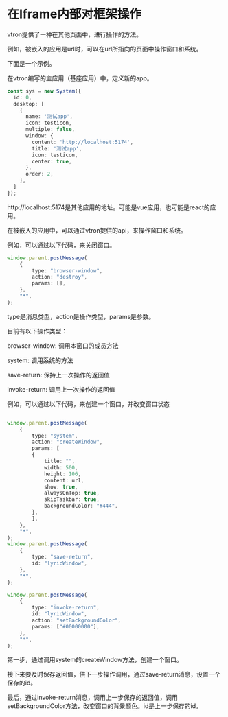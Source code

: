 # 在Iframe内部对框架操作

vtron提供了一种在其他页面中，进行操作的方法。

例如，被嵌入的应用是url时，可以在url所指向的页面中操作窗口和系统。

下面是一个示例。

在vtron编写的主应用（基座应用）中，定义新的app。
    
```ts
const sys = new System({
  id: 0,
  desktop: [
    {
      name: '测试app',
      icon: testicon,
      multiple: false,
      window: {
        content: 'http://localhost:5174',
        title: '测试app',
        icon: testicon,
        center: true,
      },
      order: 2,
    },
  ]
});
```

http://localhost:5174是其他应用的地址。可能是vue应用，也可能是react的应用。

在被嵌入的应用中，可以通过vtron提供的api，来操作窗口和系统。

例如，可以通过以下代码，来关闭窗口。

```ts
window.parent.postMessage(
    {
        type: "browser-window",
        action: "destroy",
        params: [],
    },
    "*",
);
```

type是消息类型，action是操作类型，params是参数。

目前有以下操作类型：

browser-window: 调用本窗口的成员方法

system: 调用系统的方法

save-return: 保持上一次操作的返回值

invoke-return: 调用上一次操作的返回值

例如，可以通过以下代码，来创建一个窗口，并改变窗口状态

```ts

window.parent.postMessage(
    {
        type: "system",
        action: "createWindow",
        params: [
        {
            title: "",
            width: 500,
            height: 106,
            content: url,
            show: true,
            alwaysOnTop: true,
            skipTaskbar: true,
            backgroundColor: "#444",
        },
        ],
    },
    "*",
);
window.parent.postMessage(
    {
        type: "save-return",
        id: "lyricWindow",
    },
    "*",
);

window.parent.postMessage(
    {
        type: "invoke-return",
        id: "lyricWindow",
        action: "setBackgroundColor",
        params: ["#00000000"],
    },
    "*",
);
```

第一步，通过调用system的createWindow方法，创建一个窗口。

接下来要及时保存返回值，供下一步操作调用，通过save-return消息，设置一个保存的id。

最后，通过invoke-return消息，调用上一步保存的返回值，调用setBackgroundColor方法，改变窗口的背景颜色。id是上一步保存的id。